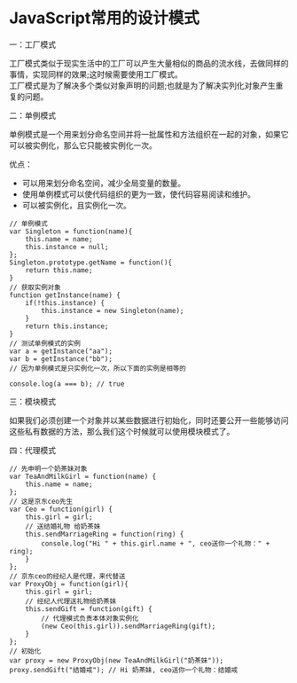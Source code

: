 JavaScript常用的设计模式
====
一：工厂模式

工厂模式类似于现实生活中的工厂可以产生大量相似的商品的流水线，去做同样的事情，实现同样的效果;这时候需要使用工厂模式。<br>
工厂模式是为了解决多个类似对象声明的问题;也就是为了解决实列化对象产生重复的问题。

二：单例模式

单例模式是一个用来划分命名空间并将一批属性和方法组织在一起的对象，如果它可以被实例化，那么它只能被实例化一次。

优点：
* 可以用来划分命名空间，减少全局变量的数量。
* 使用单例模式可以使代码组织的更为一致，使代码容易阅读和维护。
* 可以被实例化，且实例化一次。
````
// 单例模式
var Singleton = function(name){
    this.name = name;
    this.instance = null;
};
Singleton.prototype.getName = function(){
    return this.name;
}
// 获取实例对象
function getInstance(name) {
    if(!this.instance) {
        this.instance = new Singleton(name);
    }
    return this.instance;
}
// 测试单例模式的实例
var a = getInstance("aa");
var b = getInstance("bb");
// 因为单例模式是只实例化一次，所以下面的实例是相等的

console.log(a === b); // true
````
三：模块模式

如果我们必须创建一个对象并以某些数据进行初始化，同时还要公开一些能够访问这些私有数据的方法，那么我们这个时候就可以使用模块模式了。

四：代理模式
````
// 先申明一个奶茶妹对象
var TeaAndMilkGirl = function(name) {
    this.name = name;
};
// 这是京东ceo先生
var Ceo = function(girl) {
    this.girl = girl;
    // 送结婚礼物 给奶茶妹
    this.sendMarriageRing = function(ring) {
        console.log("Hi " + this.girl.name + ", ceo送你一个礼物：" + ring);
    }
};
// 京东ceo的经纪人是代理，来代替送
var ProxyObj = function(girl){
    this.girl = girl;
    // 经纪人代理送礼物给奶茶妹
    this.sendGift = function(gift) {
        // 代理模式负责本体对象实例化
        (new Ceo(this.girl)).sendMarriageRing(gift);
    }
};
// 初始化
var proxy = new ProxyObj(new TeaAndMilkGirl("奶茶妹"));
proxy.sendGift("结婚戒"); // Hi 奶茶妹, ceo送你一个礼物：结婚戒
````